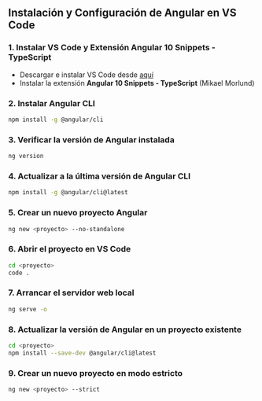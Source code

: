 ## Instalación y Configuración de Angular en VS Code

### 1. Instalar VS Code y Extensión Angular 10 Snippets - TypeScript

- Descargar e instalar VS Code desde [aquí](https://code.visualstudio.com/)
- Instalar la extensión **Angular 10 Snippets - TypeScript** (Mikael Morlund)

### 2. Instalar Angular CLI

```sh
npm install -g @angular/cli
```

### 3. Verificar la versión de Angular instalada

```sh
ng version
```

### 4. Actualizar a la última versión de Angular CLI

```sh
npm install -g @angular/cli@latest
```

### 5. Crear un nuevo proyecto Angular

```sh
ng new <proyecto> --no-standalone
```

### 6. Abrir el proyecto en VS Code

```sh
cd <proyecto>
code .
```

### 7. Arrancar el servidor web local

```sh
ng serve -o
```

### 8. Actualizar la versión de Angular en un proyecto existente

```sh
cd <proyecto>
npm install --save-dev @angular/cli@latest
```

### 9. Crear un nuevo proyecto en modo estricto

```sh
ng new <proyecto> --strict
